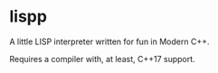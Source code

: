 # lispp
A little LISP interpreter written for fun in Modern C++.

Requires a compiler with, at least, C++17 support.
